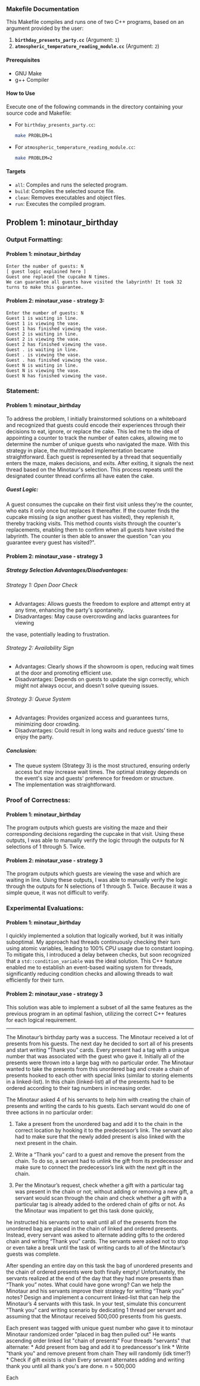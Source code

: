 ### Makefile Documentation

This Makefile compiles and runs one of two C++ programs, based on an argument provided by the user:

1. **`birthday_presents_party.cc`** (Argument: `1`)
2. **`atmospheric_temperature_reading_module.cc`** (Argument: `2`)

#### Prerequisites

- GNU Make
- g++ Compiler

#### How to Use

Execute one of the following commands in the directory containing your source code and Makefile:

- For `birthday_presents_party.cc`:
  ```sh
  make PROBLEM=1
  ```
- For `atmospheric_temperature_reading_module.cc`:
  ```sh
  make PROBLEM=2
  ```

#### Targets

- `all`: Compiles and runs the selected program.
- `build`: Compiles the selected source file.
- `clean`: Removes executables and object files.
- `run`: Executes the compiled program.

## Problem 1: minotaur_birthday

### Output Formatting:

#### Problem 1: minotaur_birthday

```
Enter the number of guests: N
[ guest logic explained here ]
Guest one replaced the cupcake N times.
We can guarantee all guests have visited the labyrinth! It took 32 turns to make this guarantee.
```

#### Problem 2: minotaur_vase - strategy 3:

```
Enter the number of guests: N
Guest 1 is waiting in line.
Guest 1 is viewing the vase.
Guest 1 has finished viewing the vase.
Guest 2 is waiting in line.
Guest 2 is viewing the vase.
Guest 2 has finished viewing the vase.
Guest . is waiting in line.
Guest . is viewing the vase.
Guest . has finished viewing the vase.
Guest N is waiting in line.
Guest N is viewing the vase.
Guest N has finished viewing the vase.
```

### Statement:

#### Problem 1: minotaur_birthday

To address the problem, I initially brainstormed solutions on a whiteboard and recognized that guests could encode their experiences through their decisions to eat, ignore, or replace the cake. This led me to the idea of appointing a counter to track the number of eaten cakes, allowing me to determine the number of unique guests who navigated the maze. With this strategy in place, the multithreaded implementation became straightforward. Each guest is represented by a thread that sequentially enters the maze, makes decisions, and exits. After exiting, it signals the next thread based on the Minotaur's selection. This process repeats until the designated counter thread confirms all have eaten the cake.

##### Guest Logic:

A guest consumes the cupcake on their first visit unless they're the counter, who eats it only once but replaces it thereafter. If the counter finds the cupcake missing (a sign another guest has visited), they replenish it, thereby tracking visits. This method counts visits through the counter's replacements, enabling them to confirm when all guests have visited the labyrinth. The counter is then able to answer the question "can you guarantee every guest has visited?".

#### Problem 2: minotaur_vase - strategy 3

##### Strategy Selection Advantages/Disadvantages:

###### Strategy 1: Open Door Check

- Advantages: Allows guests the freedom to explore and attempt entry at any time, enhancing the party's spontaneity.
- Disadvantages: May cause overcrowding and lacks guarantees for viewing

 the vase, potentially leading to frustration.

###### Strategy 2: Availability Sign

- Advantages: Clearly shows if the showroom is open, reducing wait times at the door and promoting efficient use.
- Disadvantages: Depends on guests to update the sign correctly, which might not always occur, and doesn't solve queuing issues.

###### Strategy 3: Queue System

- Advantages: Provides organized access and guarantees turns, minimizing door crowding.
- Disadvantages: Could result in long waits and reduce guests' time to enjoy the party.

##### Conclusion:

- The queue system (Strategy 3) is the most structured, ensuring orderly access but may increase wait times. The optimal strategy depends on the event's size and guests' preference for freedom or structure.
- The implementation was straightforward.

### Proof of Correctness:

#### Problem 1: minotaur_birthday

The program outputs which guests are visiting the maze and their corresponding decisions regarding the cupcake in that visit. Using these outputs, I was able to manually verify the logic through the outputs for N selections of 1 through 5. Twice.

#### Problem 2: minotaur_vase - strategy 3

The program outputs which guests are viewing the vase and which are waiting in line. Using these outputs, I was able to manually verify the logic through the outputs for N selections of 1 through 5. Twice. Because it was a simple queue, it was not difficult to verify.

### Experimental Evaluations:

#### Problem 1: minotaur_birthday

I quickly implemented a solution that logically worked, but it was initially suboptimal. My approach had threads continuously checking their turn using atomic variables, leading to 100% CPU usage due to constant looping. To mitigate this, I introduced a delay between checks, but soon recognized that a `std::condition_variable` was the ideal solution. This C++ feature enabled me to establish an event-based waiting system for threads, significantly reducing condition checks and allowing threads to wait efficiently for their turn.

#### Problem 2: minotaur_vase - strategy 3

This solution was able to implement a subset of all the same features as the previous program in an optimal fashion, utilizing the correct C++ features for each logical requirement.

---

The Minotaur’s birthday party was a success. The Minotaur received a lot of presents from his guests. The next day he decided to sort all of his presents and start writing “Thank you” cards. Every present had a tag with a unique number that was associated with the guest who gave it. Initially all of the presents were thrown into a large bag with no particular order. The Minotaur wanted to take the presents from this unordered bag and create a chain of presents hooked to each other with special links (similar to storing elements in a linked-list). In this chain (linked-list) all of the presents had to be ordered according to their tag numbers in increasing order. 

The Minotaur asked 4 of his servants to help him with creating the chain of presents and writing the cards to his guests. Each servant would do one of three actions in no particular order: 

1. Take a present from the unordered bag and add it to the chain in the correct location by hooking it to the predecessor’s link. The servant also had to make sure that the newly added present is also linked with the next present in the chain. 

2. Write a “Thank you” card to a guest and remove the present from the chain. To do so, a servant had to unlink the gift from its predecessor and make sure to connect the predecessor’s link with the next gift in the chain. 

3. Per the Minotaur’s request, check whether a gift with a particular tag was present in the chain or not; without adding or removing a new gift, a servant would scan through the chain and check whether a gift with a particular tag is already added to the ordered chain of gifts or not. As the Minotaur was impatient to get this task done quickly,

 he instructed his servants not to wait until all of the presents from the unordered bag are placed in the chain of linked and ordered presents. Instead, every servant was asked to alternate adding gifts to the ordered chain and writing “Thank you” cards. The servants were asked not to stop or even take a break until the task of writing cards to all of the Minotaur’s guests was complete. 
 
 After spending an entire day on this task the bag of unordered presents and the chain of ordered presents were both finally empty! Unfortunately, the servants realized at the end of the day that they had more presents than “Thank you” notes. What could have gone wrong? Can we help the Minotaur and his servants improve their strategy for writing “Thank you” notes? Design and implement a concurrent linked-list that can help the Minotaur’s 4 servants with this task. In your test, simulate this concurrent “Thank you” card writing scenario by dedicating 1 thread per servant and assuming that the Minotaur received 500,000 presents from his guests.

Each present was tagged with unique guest number who gave it to minotaur
Minotaur randomized order "placed in bag then pulled out"
He wants ascending order linked list "chain of presents"
Four threads "servants" that alternate:
    * Add present from bag and add it to predancessor's link
    * Write "thank you" and remove present from chain
They will randomly (idk timer?)
    * Check if gift exists is chain
Every servant alternates adding and writing thank you until all thank you's are done.
n = 500,000

Each
